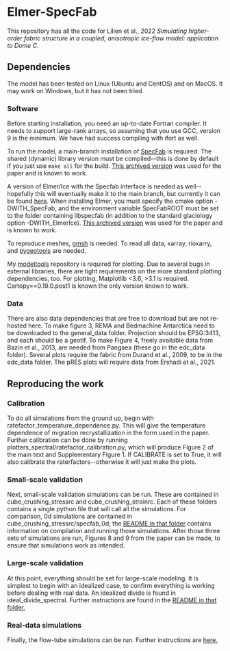 # Elmer-SpecFab

This repository has all the code for Lilien et al., 2022 *Simulating higher-order fabric structure in a coupled, anisotropic ice-flow model: application to Dome C*.

## Dependencies
The model has been tested on Linux (Ubuntu and CentOS) and on MacOS. It may work on Windows, but it has not been tried.

### Software
Before starting installation, you need an up-to-date Fortran compiler. It needs to support large-rank arrays, so assuming that you use GCC, version 9 is the minimum. We have had success compiling with ifort as well.

To run the model, a main-branch installation of [SpecFab](https://github.com/nicholasmr/specfab) is required. The shared (dynamic) library version must be compiled--this is done by default if you just use `make all` for the build. [This archived version](https://doi.org/10.5281/zenodo.7416060) was used for the paper and is known to work.

A version of Elmer/Ice with the Specfab interface is needed as well--hopefully this will eventually make it to the main branch, but currently it can be found [here](https://github.com/dlilien/elmerfem/tree/spectral). When installing Elmer, you must specify the cmake option -DWITH_SpecFab, and the environment variable SpecFabROOT must be set to the folder containing libspecfab (in addition to the standard glaciology option -DWITH_ElmerIce). [This archived version](https://doi.org/10.5281/zenodo.7415785) was used for the paper and is known to work.

To reproduce meshes, [gmsh](https://gmsh.info) is needed.
To read all data, xarray, rioxarry, and [pygeotools](https://github.com/dshean/pygeotools) are needed.

My [modeltools](https://github.com/dlilien/modeltools) repository is required for plotting.
Due to several bugs in external libraries, there are tight requirements on the more standard plotting dependencies, too.
For plotting, Matplotlib <3.6, >3.1 is required.
Cartopy==0.19.0.post1 is known the only version known to work.

### Data
There are also data dependencies that are free to download but are not re-hosted here. To make figure 3, REMA and Bedmachine Antarctica need to be downloaded to the general_data folder. Projection should be EPSG:3413, and each should be a geotif. To make Figure 4, freely available data from Bazin et al., 2013, are needed from Pangaea (these go in the edc_data folder). Several plots require the fabric from Durand et al., 2009, to be in the edc_data folder. The pRES plots will require data from Ershadi et al., 2021.

## Reproducing the work

### Calibration
To do all simulations from the ground up, begin with ratefactor_temperature_dependence.py. This will give the temperature dependence of migration recrystallization in the form used in the paper. Further calibration can be done by running plotters_spectral/ratefactor_calibration.py, which will produce Figure 2 of the main text and Supplementary Figure 1. If CALIBRATE is set to True, it will also calibrate the raterfactors--otherwise it will just make the plots.

### Small-scale validation
Next, small-scale validation simulations can be run. These are contained in cube_crushing_stressrc and cube_crushing_strainrc. Each of these folders contains a single python file that will call all the simulations. For comparison, 0d simulations are contained in cube_crushing_stressrc/specfab_0d; the [README in that folder](cube_crushing_stressrc/specfab_0d) contains information on compilation and running those simulations. After those three sets of simulations are run, Figures 8 and 9 from the paper can be made, to ensure that simulations work as intended.

### Large-scale validation
At this point, everything should be set for large-scale modeling. It is simplest to begin with an idealized case, to confirm everything is working before dealing with real data. An idealized divide is found in ideal_divide_spectral. Further instructions are found in the [README in that folder.](ideal_divide_spectral)

### Real-data simulations
Finally, the flow-tube simulations can be run. Further instructions are [here.](domec_transect)
